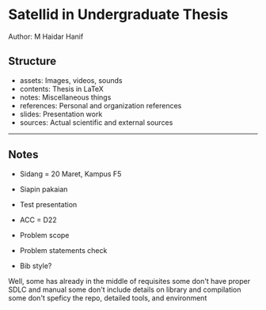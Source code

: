 Satellid in Undergraduate Thesis
================================

Author: M Haidar Hanif

Structure
---------

+ assets: Images, videos, sounds
+ contents: Thesis in LaTeX
+ notes: Miscellaneous things
+ references: Personal and organization references
+ slides: Presentation work
+ sources: Actual scientific and external sources

*  *  *  *  *

Notes
-----

+ Sidang = 20 Maret, Kampus F5

+ Siapin pakaian
+ Test presentation
+ ACC = D22

+ Problem scope
+ Problem statements check
+ Bib style?

Well,
some has already in the middle of requisites
some don't have proper SDLC and manual
some don't include details on library and compilation
some don't speficy the repo, detailed tools, and environment

